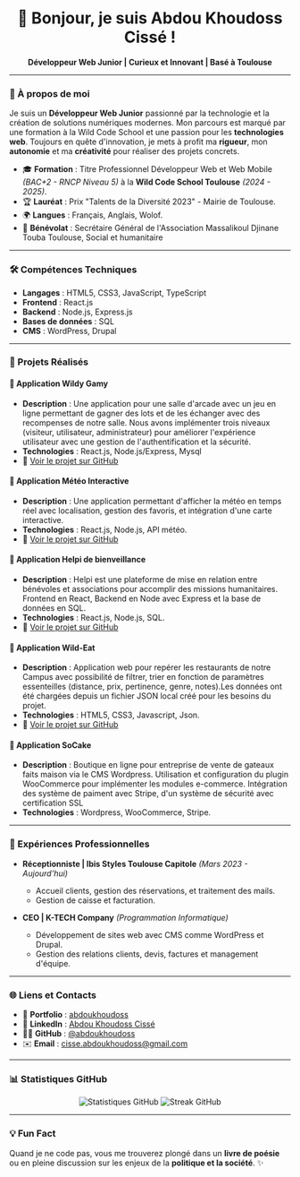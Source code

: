 <h1 align="center">👋 Bonjour, je suis Abdou Khoudoss Cissé !</h1>
<p align="center">
  <strong>Développeur Web Junior | Curieux et Innovant | Basé à Toulouse</strong>
</p>

---

### 🚀 À propos de moi

Je suis un **Développeur Web Junior** passionné par la technologie et la création de solutions numériques modernes. Mon parcours est marqué par une formation à la Wild Code School et une passion pour les **technologies web**. Toujours en quête d'innovation, je mets à profit ma **rigueur**, mon **autonomie** et ma **créativité** pour réaliser des projets concrets.

- 🎓 **Formation** : Titre Professionnel Développeur Web et Web Mobile *(BAC+2 - RNCP Niveau 5)* à la **Wild Code School Toulouse** *(2024 - 2025)*.
- 🏆 **Lauréat** : Prix "Talents de la Diversité 2023" - Mairie de Toulouse.
- 🌍 **Langues** : Français, Anglais, Wolof.
- 🤝 **Bénévolat** : Secrétaire Général de l'Association Massalikoul Djinane Touba Toulouse, Social et humanitaire 

---

### 🛠️ Compétences Techniques

- **Langages** : HTML5, CSS3, JavaScript, TypeScript  
- **Frontend** : React.js  
- **Backend** : Node.js, Express.js  
- **Bases de données** : SQL  
- **CMS** : WordPress, Drupal  

---

### 🌟 Projets Réalisés

#### 📍 **Application Wildy Gamy**  
- **Description** : Une application pour une salle d'arcade avec un jeu en ligne permettant de gagner des lots et de les échanger avec des recompenses de notre salle. Nous avons implémenter trois niveaux (visiteur, utilisateur, administrateur) pour améliorer l'expérience utilisateur avec une gestion de l'authentification et la sécurité.  
- **Technologies** : React.js, Node.js/Express, Mysql  
- 🚀 [Voir le projet sur GitHub]([https://github.com/WildCodeSchool-2024-09/js-toulouse-wildy-gamy])

#### 📍 **Application Météo Interactive**  
- **Description** : Une application permettant d'afficher la météo en temps réel avec localisation, gestion des favoris, et intégration d'une carte interactive.  
- **Technologies** : React.js, Node.js, API météo.  
- 🚀 [Voir le projet sur GitHub](https://github.com/abdoukhoudoss/toulouse-p2-weatherly)

#### 📍 **Application Helpi de bienveillance**  
- **Description** : Helpi est une plateforme de mise en relation entre bénévoles et associations pour accomplir des missions humanitaires. Frontend en React, Backend en Node avec Express et la base de données en SQL.  
- **Technologies** : React.js, Node.js, SQL.  
- 🚀 [Voir le projet sur GitHub](https://github.com/abdoukhoudoss/helpi)

#### 📍 **Application Wild-Eat**  
- **Description** : Application web pour repérer les restaurants de notre Campus avec possibilité de filtrer, trier en fonction de paramètres essenteilles (distance, prix, pertinence, genre, notes).Les données ont été chargées depuis un fichier JSON local créé pour les besoins du projet.  
- **Technologies** : HTML5, CSS3, Javascript, Json.  
- 🚀 [Voir le projet sur GitHub](https://github.com/abdoukhoudoss/Wild-eats)

#### 📍 **Application SoCake**  
- **Description** : Boutique en ligne pour entreprise de vente de gateaux faits maison via le CMS Wordpress. Utilisation et configuration du plugin WooCommerce pour implémenter les modules e-commerce. Intégration des système de paiment avec Stripe, d'un système de sécurité avec certification SSL  
- **Technologies** : Wordpress, WooCommerce, Stripe.  


---

### 💼 Expériences Professionnelles

- **Réceptionniste | Ibis Styles Toulouse Capitole** *(Mars 2023 - Aujourd'hui)*  
  - Accueil clients, gestion des réservations, et traitement des mails.  
  - Gestion de caisse et facturation.

- **CEO | K-TECH Company** *(Programmation Informatique)*  
  - Développement de sites web avec CMS comme WordPress et Drupal.  
  - Gestion des relations clients, devis, factures et management d'équipe.

---

### 🌐 Liens et Contacts

- 🔗 **Portfolio** : [abdoukhoudoss](https://abdoukhoudoss.github.io/Portfolio/) 
- 💼 **LinkedIn** : [Abdou Khoudoss Cissé](https://www.linkedin.com/in/abdou-khoudoss-cisse-a46b2332a/)  
- 🧑‍💻 **GitHub** : [@abdoukhoudoss](https://github.com/abdoukhoudoss)  
- ✉️ **Email** : [cisse.abdoukhoudoss@gmail.com](mailto:cisse.abdoukhoudoss@gmail.com)

---

### 📊 Statistiques GitHub

<p align="center">
  <img src="https://github-readme-stats.vercel.app/api?username=abdoukhoudoss&show_icons=true&theme=radical" alt="Statistiques GitHub">
  <img src="https://github-readme-streak-stats.herokuapp.com/?user=abdoukhoudoss&theme=radical" alt="Streak GitHub">
</p>

---

### 💡 Fun Fact

Quand je ne code pas, vous me trouverez plongé dans un **livre de poésie** ou en pleine discussion sur les enjeux de la **politique et la société**. ✨
